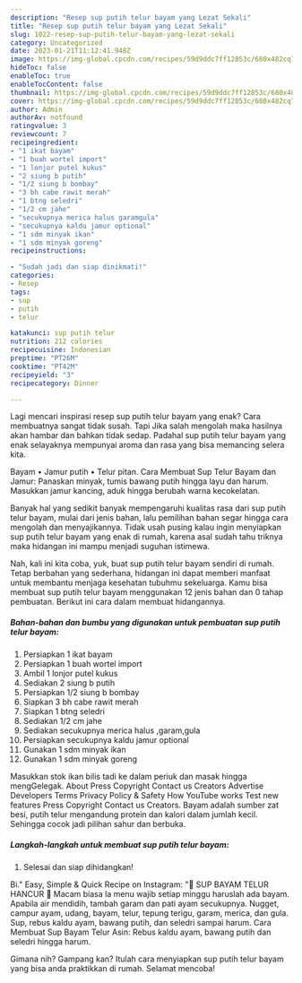 ```yaml
---
description: "Resep sup putih telur bayam yang Lezat Sekali"
title: "Resep sup putih telur bayam yang Lezat Sekali"
slug: 1022-resep-sup-putih-telur-bayam-yang-lezat-sekali
category: Uncategorized
date: 2023-01-21T11:12:41.948Z
image: https://img-global.cpcdn.com/recipes/59d9ddc7ff12853c/680x482cq70/sup-putih-telur-bayam-foto-resep-utama.jpg
hideToc: false
enableToc: true
enableTocContent: false
thumbnail: https://img-global.cpcdn.com/recipes/59d9ddc7ff12853c/680x482cq70/sup-putih-telur-bayam-foto-resep-utama.jpg
cover: https://img-global.cpcdn.com/recipes/59d9ddc7ff12853c/680x482cq70/sup-putih-telur-bayam-foto-resep-utama.jpg
author: Admin
authorAv: notfound
ratingvalue: 3
reviewcount: 7
recipeingredient:
- "1 ikat bayam"
- "1 buah wortel import"
- "1 lonjor putel kukus"
- "2 siung b putih"
- "1/2 siung b bombay"
- "3 bh cabe rawit merah"
- "1 btng seledri"
- "1/2 cm jahe"
- "secukupnya merica halus garamgula"
- "secukupnya kaldu jamur optional"
- "1 sdm minyak ikan"
- "1 sdm minyak goreng"
recipeinstructions:

- "Sudah jadi dan siap dinikmati!"
categories:
- Resep
tags:
- sup
- putih
- telur

katakunci: sup putih telur 
nutrition: 212 calories
recipecuisine: Indonesian
preptime: "PT26M"
cooktime: "PT42M"
recipeyield: "3"
recipecategory: Dinner

---
```



Lagi mencari inspirasi resep sup putih telur bayam yang enak? Cara membuatnya sangat tidak susah. Tapi Jika salah mengolah maka hasilnya akan hambar dan bahkan tidak sedap. Padahal sup putih telur bayam yang enak selayaknya mempunyai aroma dan rasa yang bisa memancing selera kita.


Bayam • Jamur putih • Telur pitan. Cara Membuat Sup Telur Bayam dan Jamur: Panaskan minyak, tumis bawang putih hingga layu dan harum. Masukkan jamur kancing, aduk hingga berubah warna kecokelatan.

Banyak hal yang sedikit banyak mempengaruhi kualitas rasa dari sup putih telur bayam, mulai dari jenis bahan, lalu pemilihan bahan segar hingga cara mengolah dan menyajikannya. Tidak usah pusing kalau ingin menyiapkan sup putih telur bayam yang enak di rumah, karena asal sudah tahu triknya maka hidangan ini mampu menjadi suguhan istimewa.


Nah, kali ini kita coba, yuk, buat sup putih telur bayam sendiri di rumah. Tetap berbahan yang sederhana, hidangan ini dapat memberi manfaat untuk membantu menjaga kesehatan tubuhmu sekeluarga. Kamu bisa membuat sup putih telur bayam menggunakan 12 jenis bahan dan 0 tahap pembuatan. Berikut ini cara dalam membuat hidangannya.

<!--inarticleads1-->

##### Bahan-bahan dan bumbu yang digunakan untuk pembuatan sup putih telur bayam:

1. Persiapkan 1 ikat bayam
1. Persiapkan 1 buah wortel import
1. Ambil 1 lonjor putel kukus
1. Sediakan 2 siung b putih
1. Persiapkan 1/2 siung b bombay
1. Siapkan 3 bh cabe rawit merah
1. Siapkan 1 btng seledri
1. Sediakan 1/2 cm jahe
1. Sediakan secukupnya merica halus ,garam,gula
1. Persiapkan secukupnya kaldu jamur optional
1. Gunakan 1 sdm minyak ikan
1. Gunakan 1 sdm minyak goreng


Masukkan stok ikan bilis tadi ke dalam periuk dan masak hingga mengGelegak. About Press Copyright Contact us Creators Advertise Developers Terms Privacy Policy &amp; Safety How YouTube works Test new features Press Copyright Contact us Creators. Bayam adalah sumber zat besi, putih telur mengandung protein dan kalori dalam jumlah kecil. Sehingga cocok jadi pilihan sahur dan berbuka. 

<!--inarticleads2-->

##### Langkah-langkah untuk membuat sup putih telur bayam:


1. Selesai dan siap dihidangkan!

Bi.&#34; Easy, Simple &amp; Quick Recipe on Instagram: &#34;🔵 SUP BAYAM TELUR HANCUR 🔵 Macam biasa la menu wajib setiap minggu haruslah ada bayam. Apabila air mendidih, tambah garam dan pati ayam secukupnya. Nugget, campur ayam, udang, bayam, telur, tepung terigu, garam, merica, dan gula. Sup, rebus kaldu ayam, bawang putih, dan seledri sampai harum. Cara Membuat Sup Bayam Telur Asin: Rebus kaldu ayam, bawang putih dan seledri hingga harum. 

Gimana nih? Gampang kan? Itulah cara menyiapkan sup putih telur bayam yang bisa anda praktikkan di rumah. Selamat mencoba!
